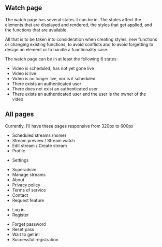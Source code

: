 ## Watch page 
The watch page has several states it can be in. The states affect the elements that are displayed and rendered, the styles that get applied, and the functions that are available.

All that is to be taken into consideration when creating styles, new functions or changing existing functions, to avoid conflicts and to avoid forgetting to design an element or to handle a functionality case.

The watch page can be in at least the following 6 states:
- Video is scheduled, has not yet gone live
- Video is live
- Video is no longer live, nor is it scheduled
- There exists an authenticated user
- There does not exist an authenticated user
- There exists an authenticated user and the user is the owner of the video

## All pages
Currently, I'll have these pages responsive from 320px to 600px

- Scheduled streams (home)
- Stream preview / Stream watch
- Edit stream / Create stream
- Profile
+ Settings
- Superadmin
- Manage streams
- About
- Privacy policy
- Terms of service
- Contact
- Request feature
+ Log in
+ Register
- Forget password
- Reset pass
- Wait to get in!
- Successful registration
